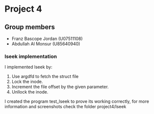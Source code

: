 # Project 4

## Group members

- Franz Bascope Jordan (U07511108)
- Abdullah Al Monsur (U85640940)

### lseek implementation

I implemented lseek by:

1. Use argdfd to fetch the struct file
2. Lock the inode.
3. Increment the file offset by the given parameter.
4. Unllock the inode.

I created the program test_lseek to prove its working correctly, for more information and screenshots check the folder project4/lseek

